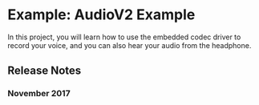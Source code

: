 # Example: AudioV2 Example
In this project, you will learn how to use the embedded codec driver to record your voice, and you can also hear your audio from the headphone.

## Release Notes

### November 2017